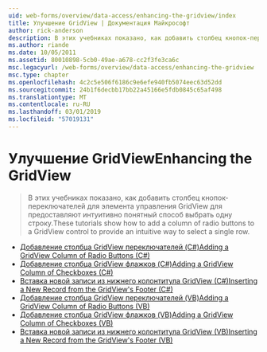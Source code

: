 ```yaml
---
uid: web-forms/overview/data-access/enhancing-the-gridview/index
title: Улучшение GridView | Документация Майкрософт
author: rick-anderson
description: В этих учебниках показано, как добавить столбец кнопок-переключателей для элемента управления GridView для предоставляют интуитивно понятный способ выбрать одну строку.
ms.author: riande
ms.date: 10/05/2011
ms.assetid: 80010898-5cb0-49ae-a678-cc2f3fe3ca6c
msc.legacyurl: /web-forms/overview/data-access/enhancing-the-gridview
msc.type: chapter
ms.openlocfilehash: 4c2c5e506f6186c9e6efe940fb5074eec63d52dd
ms.sourcegitcommit: 24b1f6decbb17bb22a45166e5fdb0845c65af498
ms.translationtype: MT
ms.contentlocale: ru-RU
ms.lasthandoff: 03/01/2019
ms.locfileid: "57019131"
---
```

<a name="enhancing-the-gridview"></a><span data-ttu-id="a9cb0-103">Улучшение GridView</span><span class="sxs-lookup"><span data-stu-id="a9cb0-103">Enhancing the GridView</span></span>
====================
> <span data-ttu-id="a9cb0-104">В этих учебниках показано, как добавить столбец кнопок-переключателей для элемента управления GridView для предоставляют интуитивно понятный способ выбрать одну строку.</span><span class="sxs-lookup"><span data-stu-id="a9cb0-104">These tutorials show how to add a column of radio buttons to a GridView control to provide an intuitive way to select a single row.</span></span>


- [<span data-ttu-id="a9cb0-105">Добавление столбца GridView переключателей (C#)</span><span class="sxs-lookup"><span data-stu-id="a9cb0-105">Adding a GridView Column of Radio Buttons (C#)</span></span>](adding-a-gridview-column-of-radio-buttons-cs.md)
- [<span data-ttu-id="a9cb0-106">Добавление столбца GridView флажков (C#)</span><span class="sxs-lookup"><span data-stu-id="a9cb0-106">Adding a GridView Column of Checkboxes (C#)</span></span>](adding-a-gridview-column-of-checkboxes-cs.md)
- [<span data-ttu-id="a9cb0-107">Вставка новой записи из нижнего колонтитула GridView (C#)</span><span class="sxs-lookup"><span data-stu-id="a9cb0-107">Inserting a New Record from the GridView's Footer (C#)</span></span>](inserting-a-new-record-from-the-gridview-s-footer-cs.md)
- [<span data-ttu-id="a9cb0-108">Добавление столбца GridView переключателей (VB)</span><span class="sxs-lookup"><span data-stu-id="a9cb0-108">Adding a GridView Column of Radio Buttons (VB)</span></span>](adding-a-gridview-column-of-radio-buttons-vb.md)
- [<span data-ttu-id="a9cb0-109">Добавление столбца GridView флажков (VB)</span><span class="sxs-lookup"><span data-stu-id="a9cb0-109">Adding a GridView Column of Checkboxes (VB)</span></span>](adding-a-gridview-column-of-checkboxes-vb.md)
- [<span data-ttu-id="a9cb0-110">Вставка новой записи из нижнего колонтитула GridView (VB)</span><span class="sxs-lookup"><span data-stu-id="a9cb0-110">Inserting a New Record from the GridView's Footer (VB)</span></span>](inserting-a-new-record-from-the-gridview-s-footer-vb.md)
